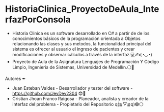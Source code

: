 # HistoriaClinica_ProyectoDeAula_InterfazPorConsola

- Historia Clinica es un software desarrollado en C# a partir de de los conocimientos básicos de la programación orientada a Objetos relacionando las clases y sus metodos, la funcionalidad principal del sistema es ofrecer al usuario el ingreso de pacientes y crear modificaciones y observar cálculos a través de la interfaz.💻✍(◔◡◔)
- Proyecto de Aula de la Asignatura Lenguajes de Programación Y Código Limpio, Ingenieria de Sistemas, Universidad de Medellín.⚪🔴

Autores ✒
- Juan Esteban Valdes - Desarrollador y tester del software - https://github.com/JevDev2304 😎🔏
- Cristian Jhoan Franco Raigosa - Planeador, analista y creador de la interfaz del problema - Propietario del Repositorio q(≧▽≦q)🟢⚪
